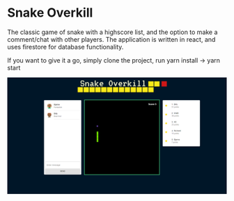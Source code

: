 # Snake Overkill

The classic game of snake with a highscore list, and the option to make a comment/chat with other players. The application is written in react, and uses firestore for database functionality.

If you want to give it a go, simply clone the project, run yarn install -> yarn start


<img src="screenshots/screenshot.png">
